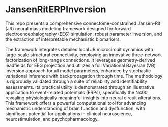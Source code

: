 # JansenRitERPInversion
This repo presents a comprehensive connectome-constrained Jansen-Rit (JR) neural mass modeling framework designed for forward electroencephalography (EEG) simulation, robust parameter inversion, and the extraction of interpretable mechanistic biomarkers. 


The framework integrates detailed local JR microcircuit dynamics with large-scale structural connectivity, employing an innovative three-network factorization of long-range connections. It leverages geometry-derived leadfields for EEG projection and utilizes a full Variational Bayesian (VB) inversion approach for all model parameters, enhanced by stochastic variational inference with backpropagation through time. The methodology is rigorously validated through a suite of reliability and identifiability assessments. Its practical utility is demonstrated through an illustrative application to event-related potentials (ERPs), specifically the N400, revealing physiologically meaningful insights into neural circuit alterations. This framework offers a powerful computational tool for advancing mechanistic understanding of brain function and dysfunction, with significant potential for applications in clinical neuroscience, neurostimulation, and psychopharmacology.
